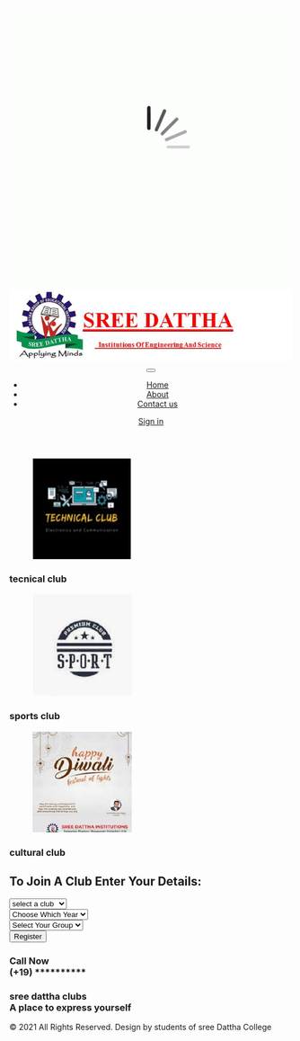 

<!DOCTYPE html>
<html lang="en">
   <head>
      <!-- basic -->
      <meta charset="utf-8">
      <meta http-equiv="X-UA-Compatible" content="IE=edge">
      <!-- mobile metas -->
      <meta name="viewport" content="width=device-width, initial-scale=1">
      <meta name="viewport" content="initial-scale=1, maximum-scale=1">
      <!-- site metas -->
      <title>sree dattha clubs</title>
      <link rel="icon" href="images/sreedattha logo.jpg" type="image/ x-icon">
      <meta name="keywords" content="">
      <meta name="description" content="">
      <meta name="author" content="">
      <!-- bootstrap css -->
      <link rel="stylesheet" href="css/bootstrap.min.css">
      <!-- style css -->
      <link rel="stylesheet" href="css/style.css">
      <!-- Responsive-->
      <link rel="stylesheet" href="css/responsive.css">
      <!-- fevicon -->
      <link rel="icon" href="images/fevicon.png" type="image/gif" />
      <!-- Scrollbar Custom CSS -->
      <link rel="stylesheet" href="css/jquery.mCustomScrollbar.min.css">
      <!-- Tweaks for older IEs-->
      <link rel="stylesheet" href="https://netdna.bootstrapcdn.com/font-awesome/4.0.3/css/font-awesome.css">
      <link rel="stylesheet" href="https://cdnjs.cloudflare.com/ajax/libs/fancybox/2.1.5/jquery.fancybox.min.css" media="screen">
      <!--[if lt IE 9]>
      <script src="https://oss.maxcdn.com/html5shiv/3.7.3/html5shiv.min.js"></script>
      <script src="https://oss.maxcdn.com/respond/1.4.2/respond.min.js"></script><![endif]-->
   </head>
   <!-- body -->
   <body class="main-layout">
      <!-- loader  -->
      <div class="loader_bg">
         <div class="loader"><img src="images/loading.gif" alt="#" /></div>
      </div>
      <!-- end loader -->
      <!-- header -->
      <header>
         <!-- header inner -->
         <div class="header">
            <div class="container">
               <div class="row">
                  <div class="col-xl-3 col-lg-3 col-md-3 col-sm-3 col logo_section">
                     <div class="full">
                        <div class="center-desk">
                           <div class="logo">
                              <a href="index.html"><img src="images/sreedattha logo2.JPG" alt="#" /></a>
                           </div>
                        </div>
                     </div>
                  </div>
                  <div class="col-xl-9 col-lg-9 col-md-9 col-sm-9">
                     <nav class="navigation navbar navbar-expand-md navbar-dark ">
                        <button class="navbar-toggler" type="button" data-toggle="collapse" data-target="#navbarsExample04" aria-controls="navbarsExample04" aria-expanded="false" aria-label="Toggle navigation">
                        <span class="navbar-toggler-icon"></span>
                        </button>
                        <div class="collapse navbar-collapse" id="navbarsExample04">
                           <ul class="navbar-nav mr-auto">
                              <li class="nav-item">
                                 <a class="nav-link" href="index.html"> Home  </a>
                              </li>
                              <li class="nav-item">
                                 <a class="nav-link" href="#">About</a>
                              </li>
                              <li class="nav-item">
                                 <a class="nav-link" href="#contact us" >Contact us</a>
                              </li>
                           </ul>
                           <div class="sign_btn"><a href="#register" >Sign in</a></div>
                        </div>
                     </nav>
                  </div>
               </div>
            </div>
         </div>
      </header>
      <!-- end header inner -->
      <!-- end header -->
      <!-- banner -->
      <section class="banner_main">
         <div class="container">
            <div class="row d_flex">
               <div class="col-md-12">
                  <div class="text-bg">
                     <!-- <h1>Find best car Here For rent</h1> 
                     <strong>Free Multipurpose Responsive</strong>
                     <span>Landing Page 2019</span>
                     <p>
                        Lorem Ipsum is simply dummy text of the printing and typesetting industry. Lorem Ipsum has been the industry's standard dummy text ever since theLorem Ipsum is simply dummy text of the printing 
                        <head></head>
                     </p>
                     <a href="#">Read More</a>-->
                  </div>
               </div>
            </div>
         </div>
      </section>
      </div>
      <!-- end banner -->
      <!-- car -->
      <div  class="car">
         <div class="container">
            <div class="row">
               <div class="col-md-12">
                  <div class="titlepage">
                     <!-- <h2>VARIETY OF CARS </h2>
                     <span>Lorem ipsum dolor sit amet, consectetur adipiscing elit, sed do eiusmod tempor incididunt ut labore et dolore magna</span> -->
                  </div>
               </div>
            </div>
            <div class="row">
               <div class="col-md-4 padding_leri">
                  <div class="car_box">
                     <figure><img src="images/tecnical club.JPG" alt="#"/></figure>
                     <h3>tecnical club</h3>
                  </div>
               </div>
               <div class="col-md-4 padding_leri">
                  <div class="car_box">
                     <figure><img src="images/sports club.JPG" alt="#"/></figure>
                     <h3>sports club</h3>
                  </div>
               </div>
               <div class="col-md-4 padding_leri">
                  <div class="car_box">
                     <figure><img src="images/cultural club.JPG" alt="#"/></figure>
                     <h3>cultural club</h3>
                  </div>
               </div>
            </div>
         </div>
      </div>
      <!-- end car -->
      <!-- bestCar -->
      <div id="contact" class="bestCar">
         <div class="container">
            <div class="row">
               <div class="col-md-12">
               </div>
            </div>
            <div class="row">
               <div class="col-sm-12">
                  <div class="row">
                     <div class="col-md-6 offset-md-6">
                        <form class="main_form">
                           <div class="titlepage">
                              <h2 id="register">To Join A Club Enter Your Details: </h2>
                           </div>
                           <div class="row">
                              <div class="col-md-12 ">
                                 <select>
                                    <option value="0">select a club</option>
                                    <option value="1">Tecnical Club</option>
                                    <option value="2">SPorts Club</option>
                                    <option value="3">Cultural Club</option>
                                 </select>
                              </div>
                              <div class="col-md-12">
                                 <select>
                                    <option value="0">Choose Which Year </option>
                                    <option value="1">1st Year</option>
                                    <option value="2">2nd Year</option>
                                    <option value="3">3rd Year</option>
                                    <option value="4">4th Year</option>
                                 </select>
                              </div>
                              <!-- <div class="col-md-12">
                                 <input class="contactus" placeholder="Search" type="Search" name="Search">                          
                              </div> -->
                              <div class="col-md-12">
                                 <select>
                                    <option value="0">Select Your Group</option>
                                    <option value="1">CSE</option>
                                    <option value="2">ECE</option>
                                    <option value="3">EEE</option>
                                    <option value="4">CIVIL</option>
                                 </select>
                              </div>
                              <div class="col-sm-12">
                                 <button class="find_btn">Register</button>
                              </div>
                           </div>
                        </form>
                     </div>
                  </div>
               </div>
            </div>
         </div>
      </div>
      <!-- end bestCar -->
      <!-- choose  section -->
      <div class="choose ">
         <div class="container">
            <div class="row">
               <div class="col-md-12">
                  <div class="titlepage">
                     <!-- <h2>Why Choose Us</h2> 
                     <span>It is a long established fact that a reader will be distracted by the readable content of a page when<br> looking at its layout. The point of using </span>
                  </div>
               </div>
            </div>
            <div class="row">
               <div class="col-md-12">
                  <div class="choose_box">
                     <span>01</span>
                     <p>It is a long established fact that a reader will be distracted by the readable content of a page when looking at its layout. The point of using Lorem Ipsum is that it has a more-or-less normal distribution of letters, as opposed to using 'Content here, content here', making </p>
                  </div>
               </div>
               <div class="col-md-12">
                  <div class="choose_box">
                     <span>02</span>
                     <p>It is a long established fact that a reader will be distracted by the readable content of a page when looking at its layout. The point of using Lorem Ipsum is that it has a more-or-less normal distribution of letters, as opposed to using 'Content here, content here', making </p>
                  </div>
               </div>
               <div class="col-md-12">
                  <div class="choose_box">
                     <span>03</span>
                     <p>It is a long established fact that a reader will be distracted by the readable content of a page when looking at its layout. The point of using Lorem Ipsum is that it has a more-or-less normal distribution of letters, as opposed to using 'Content here, content here', making </p>
                  </div>
               </div>
            </div>
         </div>
      </div>-->
      <!-- end choose  section -->
      <!-- cutomer -->
      <!-- <div class="cutomer">
         <div class="container">
            <div class="row">
               <div class="col-md-12">
                  <div class="titlepage">
                     <h2>What is says our cutomer</h2>
                  </div>
               </div>
            </div>
            <div class="row">
               <div class="col-md-12">
                  <div id="myCarousel" class="carousel slide cutomer_Carousel " data-ride="carousel">
                     <ol class="carousel-indicators">
                        <li data-target="#myCarousel" data-slide-to="0" class="active"></li>
                        <li data-target="#myCarousel" data-slide-to="1"></li>
                        <li data-target="#myCarousel" data-slide-to="2"></li>
                     </ol>
                     <div class="carousel-inner">
                        <div class="carousel-item active">
                           <div class="container">
                              <div class="carousel-caption ">
                                 <div class="cross_img">
                                    <figure><img src="images/cross_img.png" alt="#"/></figure>
                                 </div>
                                 <div class="our cross_layout">
                                    <div class="test_box">
                                       <h4>Due markes</h4>
                                       <span>Rental</span>
                                       <p>Lorem ipsum dolor sit amet, consectetur adipiscing elit, sed do eiusmod tempor incididunt ut labore et dolore magna aliqua. Ut enim ad minim veniam, quis nostrud exercitation ullamco laboris nisi ut aliquip ex ea commodo consequat. Duis aute irure dolor in reprehenderit in voluptate velit ess</p>
                                       <i><img src="images/te1.png" alt="#"/></i>
                                    </div>
                                 </div>
                              </div>
                           </div>
                        </div>
                        <div class="carousel-item">
                           <div class="container">
                              <div class="carousel-caption">
                                 <div class="cross_img">
                                    <figure><img src="images/cross_img.png" alt="#"/></figure>
                                 </div>
                                 <div class="our cross_layout">
                                    <div class="test_box">
                                       <h4>Due markes</h4>
                                       <span>Rental</span>
                                       <p>Lorem ipsum dolor sit amet, consectetur adipiscing elit, sed do eiusmod tempor incididunt ut labore et dolore magna aliqua. Ut enim ad minim veniam, quis nostrud exercitation ullamco laboris nisi ut aliquip ex ea commodo consequat. Duis aute irure dolor in reprehenderit in voluptate velit ess</p>
                                       <i><img src="images/te1.png" alt="#"/></i>
                                    </div>
                                 </div>
                              </div>
                           </div>
                        </div>
                        <div class="carousel-item">
                           <div class="container">
                              <div class="carousel-caption">
                                 <div class="cross_img">
                                    <figure><img src="images/cross_img.png" alt="#"/></figure>
                                 </div>
                                 <div class="our cross_layout">
                                    <div class="test_box">
                                       <h4>Due markes</h4>
                                       <span>Rental</span>
                                       <p>Lorem ipsum dolor sit amet, consectetur adipiscing elit, sed do eiusmod tempor incididunt ut labore et dolore magna aliqua. Ut enim ad minim veniam, quis nostrud exercitation ullamco laboris nisi ut aliquip ex ea commodo consequat. Duis aute irure dolor in reprehenderit in voluptate velit ess</p>
                                       <i><img src="images/te1.png" alt="#"/></i>
                                    </div>
                                 </div>
                              </div>
                           </div>
                        </div>
                     </div>
                     <a class="carousel-control-prev" href="#myCarousel" role="button" data-slide="prev">
                     <span class="carousel-control-prev-icon" aria-hidden="true"></span>
                     <span class="sr-only">Previous</span>
                     </a>
                     <a class="carousel-control-next" href="#myCarousel" role="button" data-slide="next">
                     <span class="carousel-control-next-icon" aria-hidden="true"></span>
                     <span class="sr-only">Next</span>
                     </a>
                  </div>
               </div>
            </div>
         </div>
      </div> -->
      <!-- end cutomer -->
      <!--  footer -->
      <footer>
         <div class="footer">
            <div class="container">
               <div class="row">
                  <div class="col-md-12">
                     <div class="cont_call">
                        <h3 id="contact us"> <strong class="multi color_chang"> Call Now</strong><br>
                           (+19) **********
                        </h3>
                     </div>
                     <div class="cont">
                        <h3> <strong class="multi"> sree dattha clubs</strong> 
                          <br> A place to express yourself
                        </h3>
                     </div>
                  </div>
               </div>
            </div>
            <div class="copyright">
               <div class="container">
                  <div class="row">
                     <div class="col-md-12">
                        <p>© 2021 All Rights Reserved. Design by students of sree Dattha College</a></p>
                     </div>
                  </div>
               </div>
            </div>
         </div>
      </footer>
      <!-- end footer -->
      <!-- Javascript files-->
      <script src="js/jquery.min.js"></script>
      <script src="js/popper.min.js"></script>
      <script src="js/bootstrap.bundle.min.js"></script>
      <script src="js/jquery-3.0.0.min.js"></script>
      <script src="js/plugin.js"></script>
      <!-- sidebar -->
      <script src="js/jquery.mCustomScrollbar.concat.min.js"></script>
      <script src="js/custom.js"></script>
      <script src="https:cdnjs.cloudflare.com/ajax/libs/fancybox/2.1.5/jquery.fancybox.min.js"></script>
   </body>
</html>


